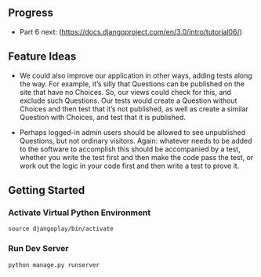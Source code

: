 ## Progress
- Part 6 next:
(https://docs.djangoproject.com/en/3.0/intro/tutorial06/)

## Feature Ideas
- We could also improve our application in other ways, adding tests along the way. For example, it’s silly that Questions can be published on the site that have no Choices. So, our views could check for this, and exclude such Questions. Our tests would create a Question without Choices and then test that it’s not published, as well as create a similar Question with Choices, and test that it is published.

- Perhaps logged-in admin users should be allowed to see unpublished Questions, but not ordinary visitors. Again: whatever needs to be added to the software to accomplish this should be accompanied by a test, whether you write the test first and then make the code pass the test, or work out the logic in your code first and then write a test to prove it.


## Getting Started

### Activate Virtual Python Environment
`source djangoplay/bin/activate`

### Run Dev Server
`python manage.py runserver`